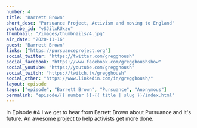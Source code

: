 ```yaml
---
number: 4
title: "Barrett Brown"
short_desc: "Pursuance Project, Activism and moving to England"
youtube_id: "vSJilxRUxzo"
thumbnail: "/images/thumbnails/4.jpg"
air_date: "2020-11-16"
guest: "Barrett Brown"
links: ["https://pursuanceproject.org"]
social_twitter: "https://twitter.com/gregghoush"
social_facebook: "https://www.facebook.com/gregghoushshow"
social_youtube: "https://youtube.com/gregghoush"
social_twitch: "https://twitch.tv/gregghoush"
social_other: "https://www.linkedin.com/in/gregghoush/"
layout: episode
tags: ["episode", "Barrett Brown", "Pursuance", "Anonymous"]
permalink: "episode/{{ number }}-{{ title | slug }}/index.html"
---
```


In Episode #4 I we get to hear from Barrett Brown about Pursuance and it's future. An awesome project to help activists get more done.
